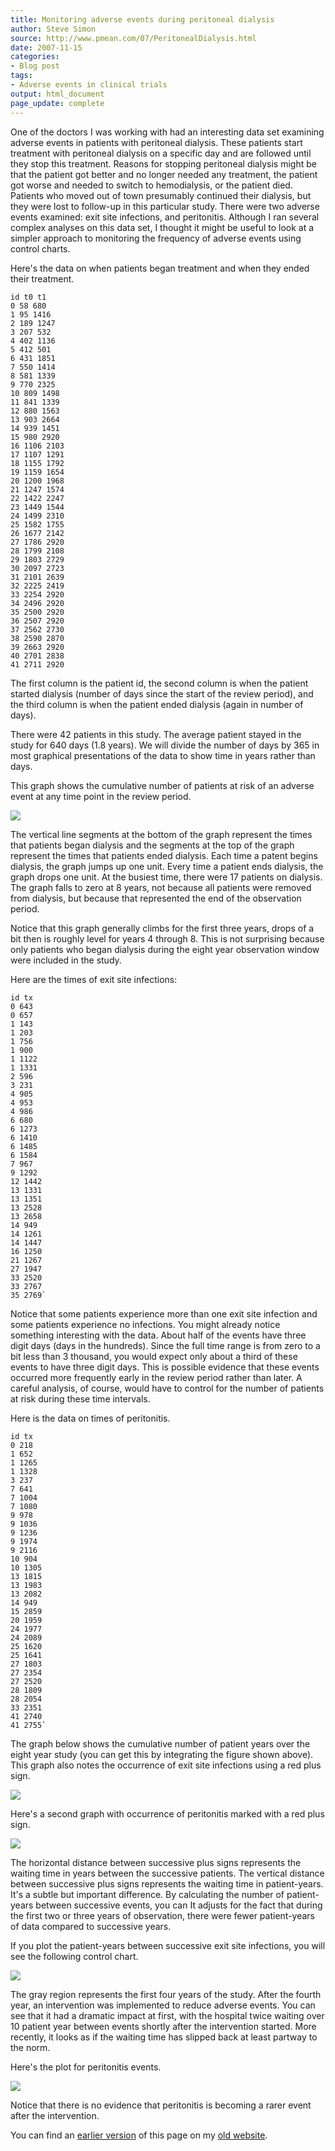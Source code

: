 ```yaml
---
title: Monitoring adverse events during peritoneal dialysis
author: Steve Simon
source: http://www.pmean.com/07/PeritonealDialysis.html
date: 2007-11-15
categories:
- Blog post
tags:
- Adverse events in clinical trials
output: html_document
page_update: complete
---
```


One of the doctors I was working with had an interesting data set examining adverse events in patients with peritoneal dialysis. These patients start treatment with peritoneal dialysis on a specific day and are followed until they stop this treatment. Reasons for stopping peritoneal dialysis might be that the patient got better and no longer needed any treatment, the patient got worse and needed to switch to hemodialysis, or the patient died. Patients who moved out of town presumably continued their dialysis, but they were lost to follow-up in this particular study. There were two adverse events examined: exit site infections, and peritonitis. Although I ran several complex analyses on this data set, I thought it might be useful to look at a simpler approach to monitoring the frequency of adverse events using control charts.

Here's the data on when patients began treatment and when they ended their treatment.

```{}
id t0 t1
0 58 680
1 95 1416
2 189 1247
3 207 532
4 402 1136
5 412 501
6 431 1851
7 550 1414
8 581 1339
9 770 2325
10 809 1498
11 841 1339
12 880 1563
13 903 2664
14 939 1451
15 980 2920
16 1106 2103
17 1107 1291
18 1155 1792
19 1159 1654
20 1200 1968
21 1247 1574
22 1422 2247
23 1449 1544
24 1499 2310
25 1582 1755
26 1677 2142
27 1786 2920
28 1799 2108
29 1803 2729
30 2097 2723
31 2101 2639
32 2225 2419
33 2254 2920
34 2496 2920
35 2500 2920
36 2507 2920
37 2562 2730
38 2590 2870
39 2663 2920
40 2701 2838
41 2711 2920
```

The first column is the patient id, the second column is when the patient started dialysis (number of days since the start of the review period), and the third column is when the patient ended dialysis (again in number of days).

There were 42 patients in this study. The average patient stayed in the study for 640 days (1.8 years). We will divide the number of days by 365 in most graphical presentations of the data to show time in years rather than days.

This graph shows the cumulative number of patients at risk of an adverse event at any time point in the review period.

![](http://www.pmean.com/new-images/07/PeritonealDialysis01.gif)

The vertical line segments at the bottom of the graph represent the times that patients began dialysis and the segments at the top of the graph represent the times that patients ended dialysis. Each time a patent begins dialysis, the graph jumps up one unit. Every time a patient ends dialysis, the graph drops one unit. At the busiest time, there were 17 patients on dialysis. The graph falls to zero at 8 years, not because all patients were removed from dialysis, but because that represented the end of the observation period.

Notice that this graph generally climbs for the first three years, drops of a bit then is roughly level for years 4 through 8. This is not surprising because only patients who began dialysis during the eight year observation window were included in the study.

Here are the times of exit site infections:

```{}
id tx
0 643
0 657
1 143
1 203
1 756
1 900
1 1122
1 1331
2 596
3 231
4 905
4 953
4 986
6 680
6 1273
6 1410
6 1485
6 1584
7 967
9 1292
12 1442
13 1331
13 1351
13 2528
13 2658
14 949
14 1261
14 1447
16 1250
21 1267
27 1947
33 2520
33 2767
35 2769`
```

Notice that some patients experience more than one exit site infection and some patients experience no infections. You might already notice something interesting with the data. About half of the events have three digit days (days in the hundreds). Since the full time range is from zero to a bit less than 3 thousand, you would expect only about a third of these events to have three digit days. This is possible evidence that these events occurred more frequently early in the review period rather than later. A careful analysis, of course, would have to control for the number of patients at risk during these time intervals.

Here is the data on times of peritonitis.

```{}
id tx
0 218
1 652
1 1265
1 1328
3 237
7 641
7 1004
7 1080
9 978
9 1036
9 1236
9 1974
9 2116
10 904
10 1305
13 1815
13 1983
13 2082
14 949
15 2859
20 1959
24 1977
24 2089
25 1620
25 1641
27 1803
27 2354
27 2520
28 1809
28 2054
33 2351
41 2740
41 2755`
```

The graph below shows the cumulative number of patient years over the eight year study (you can get this by integrating the figure shown above). This graph also notes the occurrence of exit site infections using a red plus sign.

![](http://www.pmean.com/new-images/07/PeritonealDialysis02.gif)

Here's a second graph with occurrence of peritonitis marked with a red plus sign.

![](http://www.pmean.com/new-images/07/PeritonealDialysis03.gif)

The horizontal distance between successive plus signs represents the waiting time in years between the successive patients. The vertical distance between successive plus signs represents the waiting time in patient-years. It's a subtle but important difference. By calculating the number of patient-years between successive events, you can It adjusts for the fact that during the first two or three years of observation, there were fewer patient-years of data compared to successive years.

If you plot the patient-years between successive exit site infections, you will see the following control chart.

![](http://www.pmean.com/new-images/07/PeritonealDialysis04.gif)

The gray region represents the first four years of the study. After the fourth year, an intervention was implemented to reduce adverse events. You can see that it had a dramatic impact at first, with the hospital twice waiting over 10 patient year between events shortly after the intervention started. More recently, it looks as if the waiting time has slipped back at least partway to the norm.

Here's the plot for peritonitis events.

![](http://www.pmean.com/new-images/07/PeritonealDialysis05.gif)

Notice that there is no evidence that peritonitis is becoming a rarer event after the intervention.

You can find an [earlier version][sim1] of this page on my [old website][sim2].

[sim1]: http://www.pmean.com/07/PeritonealDialysis.html
[sim2]: http://www.pmean.com
